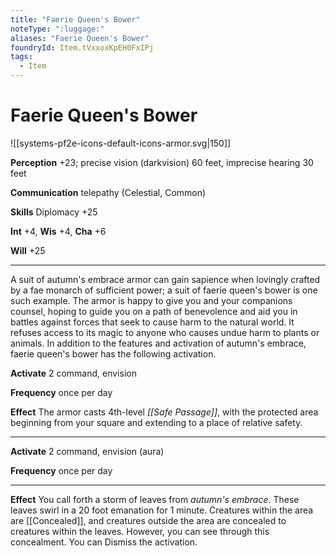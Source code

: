 ```yaml
---
title: "Faerie Queen's Bower"
noteType: ":luggage:"
aliases: "Faerie Queen's Bower"
foundryId: Item.tVxxoxKpEH0FxIPj
tags:
  - Item
---
```


# Faerie Queen's Bower
![[systems-pf2e-icons-default-icons-armor.svg|150]]

**Perception** +23; precise vision (darkvision) 60 feet, imprecise hearing 30 feet

**Communication** telepathy (Celestial, Common)

**Skills** Diplomacy +25

**Int** +4, **Wis** +4, **Cha** +6

**Will** +25

* * *

A suit of autumn's embrace armor can gain sapience when lovingly crafted by a fae monarch of sufficient power; a suit of faerie queen's bower is one such example. The armor is happy to give you and your companions counsel, hoping to guide you on a path of benevolence and aid you in battles against forces that seek to cause harm to the natural world. It refuses access to its magic to anyone who causes undue harm to plants or animals. In addition to the features and activation of autumn's embrace, faerie queen's bower has the following activation.

**Activate** 2 command, envision

**Frequency** once per day

**Effect** The armor casts 4th-level _[[Safe Passage]]_, with the protected area beginning from your square and extending to a place of relative safety.

* * *

**Activate** 2 command, envision (aura)

**Frequency** once per day

* * *

**Effect** You call forth a storm of leaves from _autumn's embrace_. These leaves swirl in a 20 foot emanation for 1 minute. Creatures within the area are [[Concealed]], and creatures outside the area are concealed to creatures within the leaves. However, you can see through this concealment. You can Dismiss the activation.

